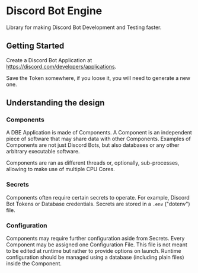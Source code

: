 # Discord Bot Engine

Library for making Discord Bot Development and Testing faster.

## Getting Started

Create a Discord Bot Application at <https://discord.com/developers/applications>.

Save the Token somewhere, if you loose it, you will need to generate a new one.

## Understanding the design

### Components

A DBE Application is made of Components. A Component is an independent piece of software that may share data with other Components.
Examples of Components are not just Discord Bots, but also databases or any other arbitrary executable software.

Components are ran as different threads or, optionally, sub-processes, allowing to make use of multiple CPU Cores.

### Secrets

Components often require certain secrets to operate. For example, Discord Bot Tokens or Database credentials.
Secrets are stored in a `.env` ("dotenv") file.

### Configuration

Components may require further configuration aside from Secrets. Every Component may be assigned one Configuration File.
This file is not meant to be edited at runtime but rather to provide options on launch. Runtime configuration should be
managed using a database (including plain files) inside the Component.
